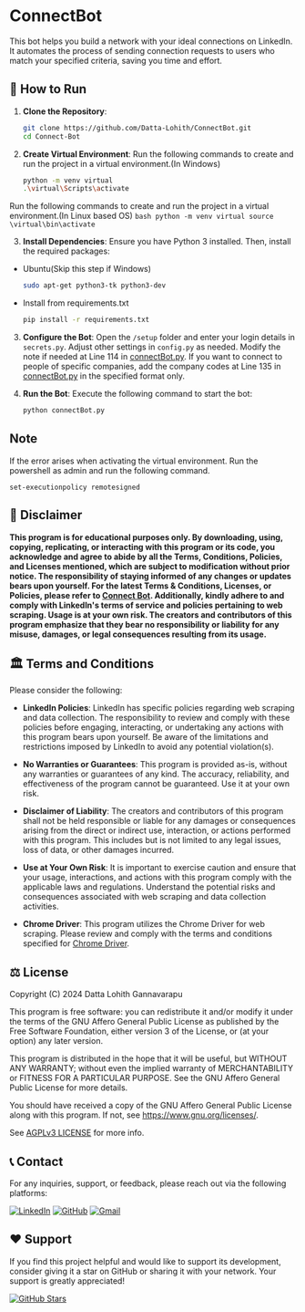 # ConnectBot 
This bot helps you build a network with your ideal connections on LinkedIn. It automates the process of sending connection requests to users who match your specified criteria, saving you time and effort.

## 🚀 How to Run

1. **Clone the Repository**:
    ```bash
    git clone https://github.com/Datta-Lohith/ConnectBot.git
    cd Connect-Bot
    ```

2. **Create Virtual Environment**:
  Run the following commands to create and run the project in a virtual environment.(In Windows)
    ```bash
    python -m venv virtual
    .\virtual\Scripts\activate 
    ```  
  Run the following commands to create and run the project in a virtual environment.(In Linux based OS)
    ```bash
    python -m venv virtual
    source \virtual\bin\activate
    ```

3. **Install Dependencies**:
  Ensure you have Python 3 installed. Then, install the required packages:
  - Ubuntu(Skip this step if Windows)
    ```bash
    sudo apt-get python3-tk python3-dev
    ```
  - Install from requirements.txt
    ```bash
    pip install -r requirements.txt
    ```

3. **Configure the Bot**:
  Open the `/setup` folder and enter your login details in `secrets.py`. Adjust other settings in `config.py` as needed. Modify the note if needed at Line 114 in [connectBot.py](/connectBot.py). If you want to connect to people of specific companies, add the company codes at Line 135 in [connectBot.py](/connectBot.py) in the specified format only.


4. **Run the Bot**:
  Execute the following command to start the bot:
    ```bash
    python connectBot.py
    ```

## Note

If the error arises when activating the virtual environment. Run the powershell as admin and run the following command.

```
set-executionpolicy remotesigned
```


## 📜 Disclaimer

**This program is for educational purposes only. By downloading, using, copying, replicating, or interacting with this program or its code, you acknowledge and agree to abide by all the Terms, Conditions, Policies, and Licenses mentioned, which are subject to modification without prior notice. The responsibility of staying informed of any changes or updates bears upon yourself. For the latest Terms & Conditions, Licenses, or Policies, please refer to [Connect Bot](https://github.com/Datta-Lohith/Connect-Bot). Additionally, kindly adhere to and comply with LinkedIn's terms of service and policies pertaining to web scraping. Usage is at your own risk. The creators and contributors of this program emphasize that they bear no responsibility or liability for any misuse, damages, or legal consequences resulting from its usage.**


## 🏛️ Terms and Conditions

Please consider the following:

- **LinkedIn Policies**: LinkedIn has specific policies regarding web scraping and data collection. The responsibility to review and comply with these policies before engaging, interacting, or undertaking any actions with this program bears upon yourself. Be aware of the limitations and restrictions imposed by LinkedIn to avoid any potential violation(s).

- **No Warranties or Guarantees**: This program is provided as-is, without any warranties or guarantees of any kind. The accuracy, reliability, and effectiveness of the program cannot be guaranteed. Use it at your own risk.

- **Disclaimer of Liability**: The creators and contributors of this program shall not be held responsible or liable for any damages or consequences arising from the direct or indirect use, interaction, or actions performed with this program. This includes but is not limited to any legal issues, loss of data, or other damages incurred.

- **Use at Your Own Risk**: It is important to exercise caution and ensure that your usage, interactions, and actions with this program comply with the applicable laws and regulations. Understand the potential risks and consequences associated with web scraping and data collection activities.

- **Chrome Driver**: This program utilizes the Chrome Driver for web scraping. Please review and comply with the terms and conditions specified for [Chrome Driver](https://chromedriver.chromium.org/home).


## ⚖️ License

Copyright (C) 2024 Datta Lohith Gannavarapu 

This program is free software: you can redistribute it and/or modify it under the terms of the GNU Affero General Public License as published by the Free Software Foundation, either version 3 of the License, or (at your option) any later version.

This program is distributed in the hope that it will be useful, but WITHOUT ANY WARRANTY; without even the implied warranty of MERCHANTABILITY or FITNESS FOR A PARTICULAR PURPOSE. See the GNU Affero General Public License for more details.

You should have received a copy of the GNU Affero General Public License along with this program. If not, see <https://www.gnu.org/licenses/>.

See [AGPLv3 LICENSE](LICENSE) for more info.


## 📞 Contact

For any inquiries, support, or feedback, please reach out via the following platforms:

[![LinkedIn](https://img.shields.io/badge/LinkedIn-0A66C2?style=for-the-badge&logo=linkedin&logoColor=white)](https://www.linkedin.com/in/datta-lohith)
[![GitHub](https://img.shields.io/badge/GitHub-181717?style=for-the-badge&logo=github&logoColor=white)](https://github.com/Datta-Lohith)
[![Gmail](https://img.shields.io/badge/Gmail-D14836?style=for-the-badge&logo=gmail&logoColor=white)](mailto:gdattalohith@gmail.com)

## ❤️ Support

If you find this project helpful and would like to support its development, consider giving it a star on GitHub or sharing it with your network. Your support is greatly appreciated!

[![GitHub Stars](https://img.shields.io/github/stars/Datta-Lohith/Connect-Bot?style=social)](https://github.com/Datta-Lohith/Connect-Bot/stargazers)